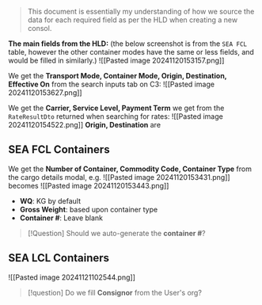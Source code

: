 > This document is essentially my understanding of how we source the data for each required field as per the HLD when creating a new consol.

**The main fields from the HLD:**
(the below screenshot is from the `SEA FCL` table, however the other container modes have the same or less fields, and would be filled in similarly.)
![[Pasted image 20241120153157.png]]

We get the **Transport Mode, Container Mode, Origin, Destination, Effective On** from the search inputs tab on C3:
![[Pasted image 20241120153627.png]] 

We get the **Carrier, Service Level, Payment Term** we get from the `RateResultDto` returned when searching for rates:
![[Pasted image 20241120154522.png]]
**Origin, Destination** are
## SEA FCL Containers
We get the **Number of Container, Commodity Code, Container Type** from the cargo details modal, e.g.
![[Pasted image 20241120153431.png]]
becomes
![[Pasted image 20241120153443.png]]
- **WQ**: KG by default
- **Gross Weight**: based upon container type
- **Container #**: Leave blank

> [!Question] Should we auto-generate the **container #**?
## SEA LCL Containers
![[Pasted image 20241121102544.png]]

> [!question] Do we fill **Consignor** from the User's org?

